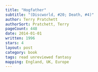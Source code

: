 ```yaml
---
title: "Hogfather"
subtitle: "(Discworld, #20; Death, #4)"
author: Terry Pratchett
authorSort: Pratchett, Terry
pageCount: 448
date: 2014-01-01
written: 1996
stars: 4
layout: post
category: book
tags: read unreviewed fantasy
mapping: England, UK, Europe
---
```

